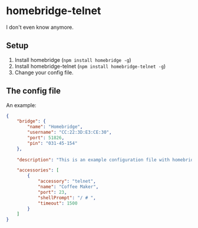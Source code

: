 # homebridge-telnet
I don't even know anymore.

## Setup

 1. Install homebridge (`npm install homebridge -g`)
 2. Install homebridge-telnet (`npm install homebridge-telnet -g`)
 3. Change your config file.
 
## The config file

An example:
```json
{
    "bridge": {
        "name": "Homebridge",
        "username": "CC:22:3D:E3:CE:30",
        "port": 51826,
        "pin": "031-45-154"
    },
    
    "description": "This is an example configuration file with homebridge-telnet. You can use this as a template for creating your own configuration file containing devices you actually own.",

    "accessories": [
        {
            "accessory": "telnet",
            "name": "Coffee Maker",
            "port": 23,
            "shellPrompt": "/ # ",
            "timeout": 1500
        }
    ]
}
```
